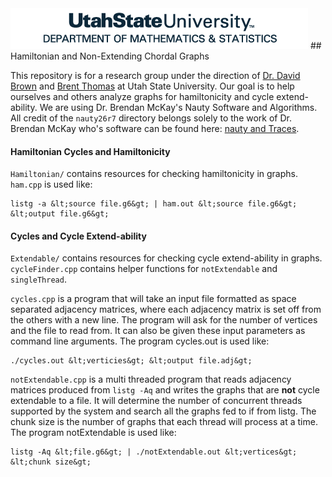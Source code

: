 <img src="/resources/Mathematics-Logo_BLUE.png">
## Hamiltonian and Non-Extending Chordal Graphs

This repository is for a research group under the direction of <a href="http://www.math.usu.edu/people/davidbrown_facultypage.php">Dr. David Brown</a> and <a href="http://www.math.usu.edu/people/brent-thomas.php">Brent Thomas</a> at Utah State University. Our goal is to help ourselves and others analyze graphs for hamiltonicity and cycle extend-ability. We are using Dr. Brendan McKay's Nauty Software and Algorithms. All credit of the `nauty26r7` directory belongs solely to the work of Dr. Brendan McKay who's software can be found here: <a href="http://pallini.di.uniroma1.it/">nauty and Traces</a>.

#### Hamiltonian Cycles and Hamiltonicity
`Hamiltonian/` contains resources for checking hamiltonicity in graphs. `ham.cpp` is used like:

```
listg -a &lt;source file.g6&gt; | ham.out &lt;source file.g6&gt; &lt;output file.g6&gt;
```

#### Cycles and Cycle Extend-ability

`Extendable/` contains resources for checking cycle extend-ability in graphs. `cycleFinder.cpp` contains helper functions for `notExtendable` and `singleThread`.

`cycles.cpp` is a program that will take an input file formatted as space separated adjacency matrices, where each adjacency matrix is set off from the others with a new line. The program will ask for the number of vertices and the file to read from. It can also be given these input parameters as command line arguments. The program cycles.out is used like:

```
./cycles.out &lt;verticies&gt; &lt;output file.adj&gt;
```

`notExtendable.cpp` is a multi threaded program that reads adjacency matrices produced from `listg -Aq` and writes the graphs that are **not** cycle extendable to a file. It will determine the number of concurrent threads supported by the system and search all the graphs fed to if from listg. The chunk size is the number of graphs that each thread will process at a time. The program notExtendable is used like:

```
listg -Aq &lt;file.g6&gt; | ./notExtendable.out &lt;vertices&gt; &lt;chunk size&gt;
```
